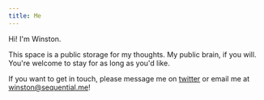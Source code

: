 ```yaml
---
title: Me
---
```


Hi! I'm Winston.

This space is a public storage for my thoughts. My public brain, if you will. You're welcome to stay for as long as you'd like.

If you want to get in touch, please message me on [twitter](https://twitter.com/sequentialchaos) or email me at winston@sequential.me!